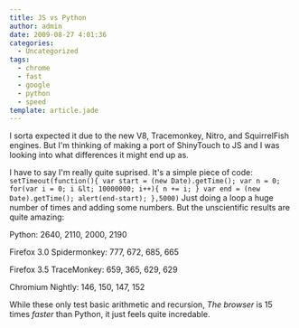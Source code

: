 ```yaml
---
title: JS vs Python
author: admin
date: 2009-08-27 4:01:36
categories:
  - Uncategorized
tags: 
  - chrome
  - fast
  - google
  - python
  - speed
template: article.jade
---
```


I sorta expected it due to the new V8, Tracemonkey, Nitro, and SquirrelFish engines. But I'm thinking of making a port of ShinyTouch to JS and I was looking into what differences it might end up as.

I have to say I'm really quite suprised. It's a simple piece of code:
`
setTimeout(function(){
var start = (new Date).getTime();
var n = 0;
for(var i = 0; i &lt; 10000000; i++){
n += i;
}
var end = (new Date).getTime();
alert(end-start);
},5000)`
Just doing a loop a huge number of times and adding some numbers. But the unscientific results are quite amazing:

Python: 2640, 2110, 2000, 2190

Firefox 3.0 Spidermonkey: 777, 672, 685, 665

Firefox 3.5 TraceMonkey: 659, 365, 629, 629

Chromium Nightly: 146, 150, 147, 152

While these only test basic arithmetic and recursion, _The browser_ is 15 times _faster_ than Python, it just feels quite incredable.
